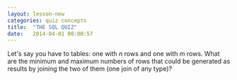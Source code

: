 ```yaml
---
layout: lesson-new
categories: quiz concepts
title:  "THE SQL QUIZ"
date:   2014-04-01 00:00:57
---
```


Let's say you have to tables: one with *n* rows and one with *m* rows. What are the minimum and maximum numbers of rows that could be generated as results by joining the two of them (one join of any type)?
